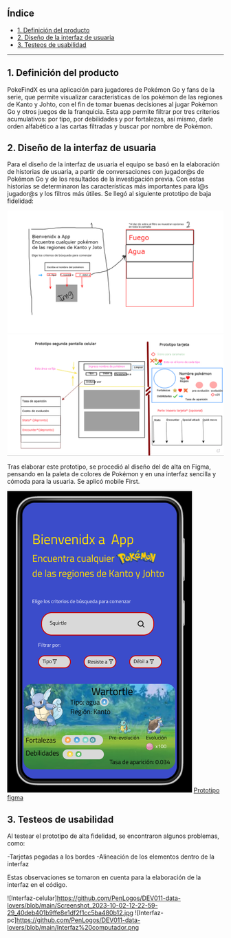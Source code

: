 
## Índice

* [1. Definición del producto](#1-Definición-del-producto)
* [2. Diseño de la interfaz de usuaria](#2-Diseño-de-la-interfaz-de-usuaria)
* [3. Testeos de usabilidad](#3-Testeos-de-usabilidad)

***

## 1. Definición del producto

PokeFindX es una aplicación para jugadores de Pokémon Go y fans de la serie, que permite visualizar características de los pokémon de las regiones de Kanto y Johto, con el fin
de tomar buenas decisiones al jugar Pokémon Go y otros juegos de la franquicia. Esta app permite filtrar por tres criterios acumulativos: por tipo, por debilidades y por fortalezas, así mismo, darle orden alfabético a las cartas filtradas y buscar por nombre de Pokémon.

## 2. Diseño de la interfaz de usuaria

Para el diseño de la interfaz de usuaria el equipo se basó en la elaboración de historias de usuaria, a partir de conversaciones con jugador@s de Pokémon Go y de los resultados de la investigación previa. Con estas historias se determinaron las características más importantes para l@s jugador@s y los filtros más útiles. Se llegó al siguiente prototipo de baja fidelidad:

![Prot 1](https://github.com/PenLogos/DEV011-data-lovers/blob/main/Prototipo%20de%20baja%20fidelidad%20pantalla%201%20y%20pantalla%20de%20opciones%20de%20filtro.png)
![Prot 2](https://github.com/PenLogos/DEV011-data-lovers/blob/main/Prototipo%20(bf)%20segunda%20pantalla.png)

Tras elaborar este prototipo, se procedió al diseño del de alta en Figma, pensando en la paleta de colores de Pokémon y en una interfaz sencilla y cómoda para la usuaria. Se aplicó mobile First.

![Prot-HF-imagen](https://github.com/PenLogos/DEV011-data-lovers/blob/main/Prot.%20alta.png)
[Prototipo figma](https://www.figma.com/proto/g2wBlwyuuT77O7nmwL8O1r/Prototipo-de-alta-fidelidad?type=design&node-id=3-2&t=xNE7sVgTScXBJgoy-0&scaling=scale-down&page-id=0%3A1&starting-point-node-id=3%3A2)

## 3. Testeos de usabilidad

Al testear el prototipo de alta fidelidad, se encontraron algunos problemas, como:

-Tarjetas pegadas a los bordes
-Alineación de los elementos dentro de la interfaz

Estas observaciones se tomaron en cuenta para la elaboración de la interfaz en el código.

![Interfaz-celular]https://github.com/PenLogos/DEV011-data-lovers/blob/main/Screenshot_2023-10-02-12-22-59-29_40deb401b9ffe8e1df2f1cc5ba480b12.jpg
![Interfaz-pc]https://github.com/PenLogos/DEV011-data-lovers/blob/main/Interfaz%20computador.png